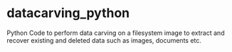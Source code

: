 # datacarving_python
Python Code to perform data carving on a filesystem image to extract and recover existing and deleted data such as images, documents etc.

